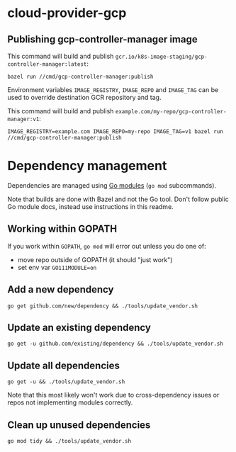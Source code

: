 # cloud-provider-gcp

## Publishing gcp-controller-manager image


This command will build and publish
`gcr.io/k8s-image-staging/gcp-controller-manager:latest`:

```
bazel run //cmd/gcp-controller-manager:publish
```

Environment variables `IMAGE_REGISTRY`, `IMAGE_REPO` and `IMAGE_TAG` can be
used to override destination GCR repository and tag.

This command will build and publish
`example.com/my-repo/gcp-controller-manager:v1`:


```
IMAGE_REGISTRY=example.com IMAGE_REPO=my-repo IMAGE_TAG=v1 bazel run //cmd/gcp-controller-manager:publish
```

# Dependency management

Dependencies are managed using [Go modules](https://github.com/golang/go/wiki/Modules) (`go mod` subcommands).

Note that builds are done with Bazel and not the Go tool. Don't follow public
Go module docs, instead use instructions in this readme.

## Working within GOPATH

If you work within `GOPATH`, `go mod` will error out unless you do one of:

- move repo outside of GOPATH (it should "just work")
- set env var `GO111MODULE=on`

## Add a new dependency

```
go get github.com/new/dependency && ./tools/update_vendor.sh
```

## Update an existing dependency

```
go get -u github.com/existing/dependency && ./tools/update_vendor.sh
```

## Update all dependencies

```
go get -u && ./tools/update_vendor.sh
```

Note that this most likely won't work due to cross-dependency issues or repos
not implementing modules correctly.

## Clean up unused dependencies

```
go mod tidy && ./tools/update_vendor.sh
```
